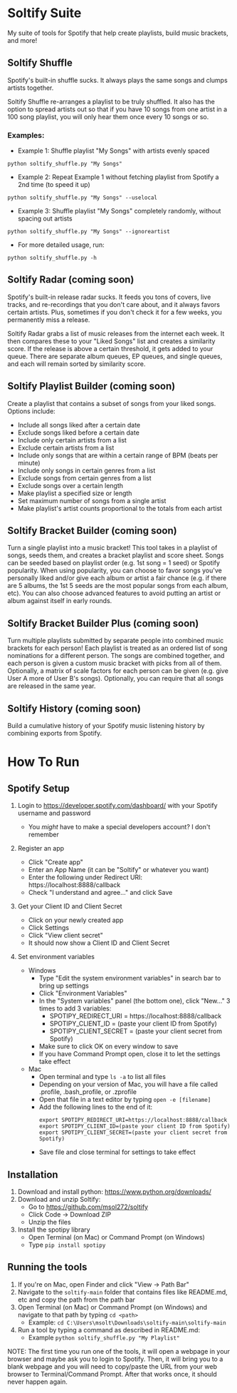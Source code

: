 # Soltify Suite
My suite of tools for Spotify that help create playlists, build music brackets, and more!

## Soltify Shuffle

Spotify's built-in shuffle sucks. It always plays the same songs and clumps artists together.

Soltify Shuffle re-arranges a playlist to be truly shuffled. It also has the option to spread
artists out so that if you have 10 songs from one artist in a 100 song playlist, you will only
hear them once every 10 songs or so.

### Examples:

* Example 1: Shuffle playlist "My Songs" with artists evenly spaced

`python soltify_shuffle.py "My Songs"`

* Example 2: Repeat Example 1 without fetching playlist from Spotify a 2nd time (to speed it up)

`python soltify_shuffle.py "My Songs" --uselocal`

* Example 3: Shuffle playlist "My Songs" completely randomly, without spacing out artists

`python soltify_shuffle.py "My Songs" --ignoreartist`

* For more detailed usage, run:

`python soltify_shuffle.py -h`

## Soltify Radar (coming soon)

Spotify's built-in release radar sucks. It feeds you tons of covers, live tracks, and re-recordings
that you don't care about, and it always favors certain artists. Plus, sometimes if you don't check
it for a few weeks, you permanently miss a release.

Soltify Radar grabs a list of music releases from the internet each week. It then compares these
to your "Liked Songs" list and creates a similarity score. If the release is above a certain
threshold, it gets added to your queue. There are separate album queues, EP queues, and single
queues, and each will remain sorted by similarity score.

## Soltify Playlist Builder (coming soon)

Create a playlist that contains a subset of songs from your liked songs.  Options include:

* Include all songs liked after a certain date
* Exclude songs liked before a certain date
* Include only certain artists from a list
* Exclude certain artists from a list
* Include only songs that are within a certain range of BPM (beats per minute)
* Include only songs in certain genres from a list
* Exclude songs from certain genres from a list
* Exclude songs over a certain length
* Make playlist a specified size or length
* Set maximum number of songs from a single artist
* Make playlist's artist counts proportional to the totals from each artist

## Soltify Bracket Builder (coming soon)

Turn a single playlist into a music bracket! This tool takes in a playlist of songs, seeds them, and creates
a bracket playlist and score sheet. Songs can be seeded based on playlist order (e.g. 1st song = 1 seed) or Spotify
popularity.  When using popularity, you can choose to favor songs you've personally liked and/or give each album
or artist a fair chance (e.g. if there are 5 albums, the 1st 5 seeds are the most popular songs from each album, etc).
You can also choose advanced features to avoid putting an artist or album against itself in early rounds.

## Soltify Bracket Builder Plus (coming soon)

Turn multiple playlists submitted by separate people into combined music brackets for each person! Each playlist is
treated as an ordered list of song nominations for a different person.  The songs are combined together, and each
person is given a custom music bracket with picks from all of them. Optionally, a matrix of scale factors for each
person can be given (e.g. give User A more of User B's songs).  Optionally, you can require that all songs are released
in the same year.

## Soltify History (coming soon)

Build a cumulative history of your Spotify music listening history by combining exports from Spotify.

# How To Run

## Spotify Setup

1. Login to https://developer.spotify.com/dashboard/ with your Spotify username and password
    - You *might* have to make a special developers account? I don't remember

2. Register an app
    - Click "Create app"
    - Enter an App Name (it can be "Soltify" or whatever you want)
    - Enter the following under Redirect URI: https://localhost:8888/callback
    - Check "I understand and agree..." and click Save

3. Get your Client ID and Client Secret
    - Click on your newly created app
    - Click Settings
    - Click "View client secret"
    - It should now show a Client ID and Client Secret

4. Set environment variables
    - Windows
        - Type "Edit the system environment variables" in search bar to bring up settings
        - Click "Environment Variables"
        - In the "System variables" panel (the bottom one), click "New..." 3 times to add 3 variables:
            - SPOTIPY_REDIRECT_URI = https://localhost:8888/callback
            - SPOTIPY_CLIENT_ID = (paste your client ID from Spotify)
            - SPOTIPY_CLIENT_SECRET = (paste your client secret from Spotify)
        - Make sure to click OK on every window to save
        - If you have Command Prompt open, close it to let the settings take effect
    - Mac
        - Open terminal and type `ls -a` to list all files
        - Depending on your version of Mac, you will have a file called .profile, .bash_profile, or
            .zprofile
        - Open that file in a text editor by typing `open -e [filename]`
        - Add the following lines to the end of it:
            ```
            export SPOTIPY_REDIRECT_URI=https://localhost:8888/callback
            export SPOTIPY_CLIENT_ID=(paste your client ID from Spotify)
            export SPOTIPY_CLIENT_SECRET=(paste your client secret from Spotify)
            ```
        - Save file and close terminal for settings to take effect

## Installation

1. Download and install python: https://www.python.org/downloads/
2. Download and unzip Soltify:
    - Go to https://github.com/msol272/soltify
    - Click Code -> Download ZIP
    - Unzip the files
3. Install the spotipy library
    - Open Terminal (on Mac) or Command Prompt (on Windows)
    - Type `pip install spotipy`

## Running the tools

1. If you're on Mac, open Finder and click "View -> Path Bar"
2. Navigate to the `soltify-main` folder that contains files like README.md, etc and copy the path from the path bar
3. Open Terminal (on Mac) or Command Prompt (on Windows) and navigate to that path by typing `cd <path>`
    - Example: `cd C:\Users\msolt\Downloads\soltify-main\soltify-main`
4. Run a tool by typing a command as described in README.md:
    - Example `python soltify_shuffle.py "My Playlist"`

NOTE: The first time you run one of the tools, it will open a webpage in your browser and maybe ask you to login to Spotify.
Then, it will bring you to a blank webpage and you will need to copy/paste the URL from your web browser to Terminal/Command Prompt.
After that works once, it should never happen again.
